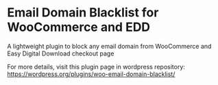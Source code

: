 # Email Domain Blacklist for WooCommerce and EDD
A lightweight plugin to block any email domain from WooCommerce and Easy Digital Download checkout page

For more details, visit this plugin page in wordpress repository:
https://wordpress.org/plugins/woo-email-domain-blacklist/